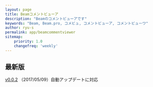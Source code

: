 ```yaml
---
layout: page
title: Beamコメントビューア
description: "Beamのコメントビューアです"
keywords: "Beam, Beam.pro, コメビュ, コメントビューア, コメントビューワ"
author: ryu-s
permalink: app/beamcommentviewer
sitemap:
    priority: 1.0
    changefreq: 'weekly'	
---
```


## 最新版
[v0.0.2](http://int-main.ddo.jp/app/BeamCommentViewer_v0.0.2.zip) （2017/05/09）自動アップデートに対応  
